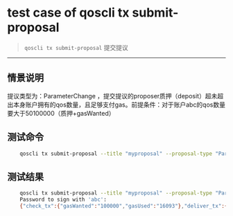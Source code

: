 # test case of qoscli tx submit-proposal

> `qoscli tx submit-proposal` 提交提议

---

## 情景说明

提议类型为：ParameterChange ，提交提议的proposer质押（deposit）超未超出本身账户拥有的qos数量，且足够支付gas。前提条件：对于账户abc的qos数量要大于50100000（质押+gasWanted）

## 测试命令

```bash
    qoscli tx submit-proposal --title "myproposal" --proposal-type "ParameterChange" --proposer abc --deposit 50000000 --description "the first proposal for update qos"  --params gov:min_deposit:1000
```

## 测试结果

```bash
    qoscli tx submit-proposal --title "myproposal" --proposal-type "ParameterChange" --proposer abc --deposit 50000000 --description "the first proposal"  --params gov:min_deposit:1000
    Password to sign with 'abc':
    {"check_tx":{"gasWanted":"100000","gasUsed":"16093"},"deliver_tx":{"gasWanted":"100000","gasUsed":"61020","tags":[{"key":"YWN0aW9u","value":"c3VibWl0LXByb3Bvc2Fs"},{"key":"cHJvcG9zYWwtaWQ=","value":"MQ=="},{"key":"cHJvcG9zZXI=","value":"YWRkcmVzczEweHd4MDZnbnJ0M2RsejdoZnJ4NmE4d3gzZ3llZ2h4bTU0cnY3YQ=="},{"key":"cHJvcG9zYWwtdHlwZQ==","value":"VGV4dA=="}]},"hash":"2760C03AE0CF8C8603449F9F6E8DAB49BC39F1E4404F372E443B286AFA238951","height":"514967"}
```
